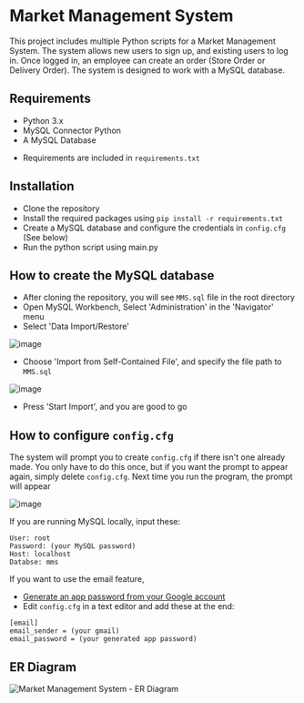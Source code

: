 # Market Management System
This project includes multiple Python scripts for a Market Management System. The system allows new users to sign up, and existing users to log in. Once logged in, an employee can create an order (Store Order or Delivery Order). The system is designed to work with a MySQL database.

## Requirements
- Python 3.x
- MySQL Connector Python
- A MySQL Database
+ Requirements are included in ```requirements.txt```

## Installation
- Clone the repository
- Install the required packages using ```pip install -r requirements.txt```
- Create a MySQL database and configure the credentials in ```config.cfg``` (See below)
- Run the python script using main.py

## How to create the MySQL database
- After cloning the repository, you will see ```MMS.sql``` file in the root directory
- Open MySQL Workbench, Select 'Administration' in the 'Navigator' menu
- Select 'Data Import/Restore' 

![image](https://user-images.githubusercontent.com/61628216/236607896-53a44686-7684-4994-8fe3-455c37ea1dd8.png)
- Choose 'Import from Self-Contained File', and specify the file path to ```MMS.sql```

![image](https://user-images.githubusercontent.com/61628216/236608024-0ff7bc07-3515-4532-aeda-6a3e52f12450.png)
- Press 'Start Import', and you are good to go


## How to configure ```config.cfg```
The system will prompt you to create ```config.cfg``` if there isn't one already made. You only have to do this once, but if you want the prompt to appear again, simply delete ```config.cfg```. Next time you run the program, the prompt will appear

![image](https://user-images.githubusercontent.com/61628216/236606239-28f19451-4613-49e0-9d24-20ee91ff9fc6.png)

If you are running MySQL locally, input these:
```
User: root
Password: (your MySQL password)
Host: localhost
Databse: mms
```

If you want to use the email feature,
- [Generate an app password from your Google account](https://support.google.com/mail/answer/185833)
- Edit ```config.cfg``` in a text editor and add these at the end:
```
[email]
email_sender = (your gmail)
email_password = (your generated app password)
```

## ER Diagram
![Market Management System - ER Diagram](https://user-images.githubusercontent.com/61628216/234966292-63740fbe-d928-4ce6-ac11-f3de5a2e2dd2.jpeg)
